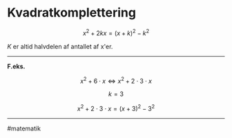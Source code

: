 # Kvadratkomplettering

$$x^2 + 2kx = (x + k)^2 - k^2$$

$K$ er altid halvdelen af antallet af x'er.

---

**F.eks.**

$$x^2 + 6 \cdot x  \Leftrightarrow  x^2 + 2 \cdot 3 \cdot x$$

$$k = 3$$

$$x^2 + 2 \cdot 3 \cdot x = (x + 3)^2 - 3^2$$

---
#matematik 
